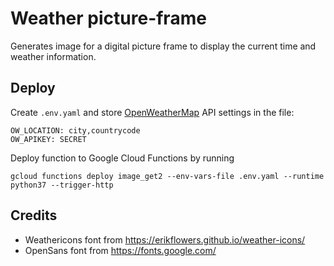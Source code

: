 
# Weather picture-frame

Generates image for a digital picture frame to display the current time and weather information.


## Deploy 

Create `.env.yaml` and store [OpenWeatherMap](https://openweathermap.org/) API settings in the file:

    OW_LOCATION: city,countrycode
    OW_APIKEY: SECRET


Deploy function to Google Cloud Functions by running

    gcloud functions deploy image_get2 --env-vars-file .env.yaml --runtime python37 --trigger-http


## Credits

* Weathericons font from https://erikflowers.github.io/weather-icons/
* OpenSans font from https://fonts.google.com/
